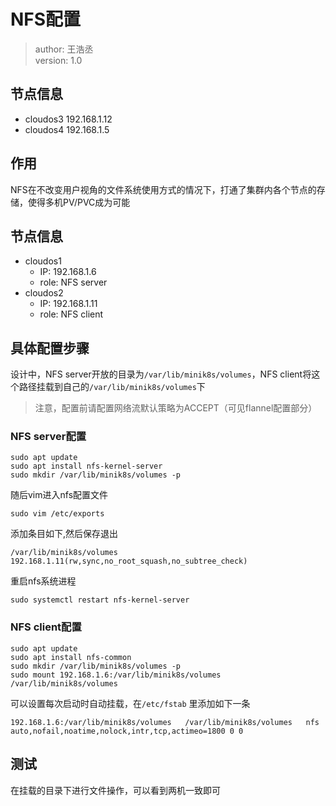 # NFS配置

> author: 王浩丞  
> version: 1.0  

## 节点信息

- cloudos3 192.168.1.12
- cloudos4 192.168.1.5

## 作用
NFS在不改变用户视角的文件系统使用方式的情况下，打通了集群内各个节点的存储，使得多机PV/PVC成为可能

## 节点信息
- cloudos1
  - IP: 192.168.1.6 
  - role: NFS server 
- cloudos2
  - IP: 192.168.1.11
  - role: NFS client
  
## 具体配置步骤
设计中，NFS server开放的目录为`/var/lib/minik8s/volumes`，NFS client将这个路径挂载到自己的`/var/lib/minik8s/volumes`下

> 注意，配置前请配置网络流默认策略为ACCEPT（可见flannel配置部分）

### NFS server配置
``` shell
sudo apt update
sudo apt install nfs-kernel-server
sudo mkdir /var/lib/minik8s/volumes -p
```
随后vim进入nfs配置文件
``` shell
sudo vim /etc/exports
```
添加条目如下,然后保存退出
``` 
/var/lib/minik8s/volumes  192.168.1.11(rw,sync,no_root_squash,no_subtree_check)
```
重启nfs系统进程
``` shell
sudo systemctl restart nfs-kernel-server
```


### NFS client配置
``` shell
sudo apt update
sudo apt install nfs-common
sudo mkdir /var/lib/minik8s/volumes -p
sudo mount 192.168.1.6:/var/lib/minik8s/volumes /var/lib/minik8s/volumes
```

可以设置每次启动时自动挂载，在`/etc/fstab` 里添加如下一条
``` 
192.168.1.6:/var/lib/minik8s/volumes   /var/lib/minik8s/volumes   nfs auto,nofail,noatime,nolock,intr,tcp,actimeo=1800 0 0
```

## 测试
在挂载的目录下进行文件操作，可以看到两机一致即可
